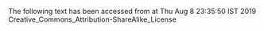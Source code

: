 The following text has been accessed from at Thu Aug 8 23:35:50 IST 2019
Creative_Commons_Attribution-ShareAlike_License
